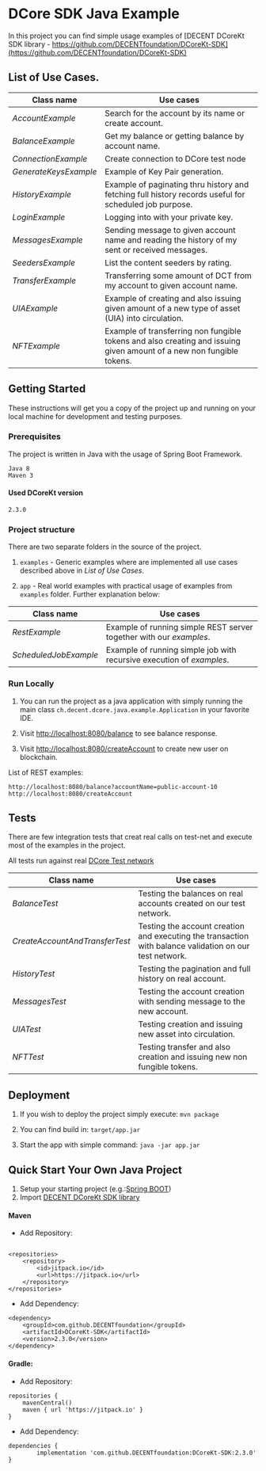 # DCore SDK Java Example

In this project you can find simple usage examples of [DECENT DCoreKt SDK library - https://github.com/DECENTfoundation/DCoreKt-SDK](https://github.com/DECENTfoundation/DCoreKt-SDK)

## List of Use Cases.

Class name | Use cases
--- | --- |
*AccountExample* | Search for the account by its name or create account.
*BalanceExample* | Get my balance or getting balance by account name.
*ConnectionExample* | Create connection to DCore test node
*GenerateKeysExample* | Example of Key Pair generation.
*HistoryExample* | Example of paginating thru history and fetching full history records useful for scheduled job purpose.
*LoginExample* | Logging into with your private key.
*MessagesExample* | Sending message to given account name and reading the history of my sent or received messages.
*SeedersExample* | List the content seeders by rating.
*TransferExample* | Transferring some amount of DCT from my account to given account name.
*UIAExample* | Example of creating and also issuing given amount of a new type of asset (UIA) into circulation.
*NFTExample* | Example of transferring non fungible tokens and also creating and issuing given amount of a new non fungible tokens.

## Getting Started

These instructions will get you a copy of the project up and running on your local machine for development and testing purposes.

### Prerequisites

The project is written in Java with the usage of Spring Boot Framework.

```
Java 8
Maven 3
```

#### Used DCoreKt version

```
2.3.0
```

### Project structure

There are two separate folders in the source of the project.

1. ``` examples ``` - Generic examples where are implemented all use cases described above in *List of Use Cases*.

2. ``` app ``` - Real world examples with practical usage of examples from ``` examples ``` folder. Further explanation below:

Class name | Use cases
--- | --- |
*RestExample* | Example of running simple REST server together with our *examples*.
*ScheduledJobExample* | Example of running simple job with recursive execution of *examples*.

### Run Locally

1. You can run the project as a java application with simply running the main class ``` ch.decent.dcore.java.example.Application ``` in your favorite IDE.

2. Visit [http://localhost:8080/balance](http://localhost:8080/balance) to see balance response.

3. Visit [http://localhost:8080/createAccount](http://localhost:8080/createAccount) to create new user on blockchain.

List of REST examples:
```
http://localhost:8080/balance?accountName=public-account-10
http://localhost:8080/createAccount
```

## Tests

There are few integration tests that creat real calls on test-net and execute most of the examples in the project.

All tests run against real [DCore Test network](https://docs.decent.ch/Testnets/)

Class name | Use cases
--- | --- |
*BalanceTest* | Testing the balances on real accounts created on our test network.
*CreateAccountAndTransferTest* | Testing the account creation and executing the transaction with balance validation on our test network.
*HistoryTest* | Testing the pagination and full history on real account.
*MessagesTest* | Testing the account creation with sending message to the new account.
*UIATest* | Testing creation and issuing new asset into circulation.
*NFTTest* | Testing transfer and also creation and issuing new non fungible tokens.

## Deployment

1. If you wish to deploy the project simply execute: ``` mvn package ```

2. You can find build in: ``` target/app.jar ```

3. Start the app with simple command: ``` java -jar app.jar ```

## Quick Start Your Own Java Project

1. Setup your starting project (e.g.:[Spring BOOT](https://start.spring.io/))
2. Import [DECENT DCoreKt SDK library](https://github.com/DECENTfoundation/DCoreKt-SDK)

#### Maven

* Add Repository:
```

<repositories>
    <repository>
        <id>jitpack.io</id>
        <url>https://jitpack.io</url>
    </repository>
</repositories>
```
* Add Dependency:
```
<dependency>
    <groupId>com.github.DECENTfoundation</groupId>
    <artifactId>DCoreKt-SDK</artifactId>
    <version>2.3.0</version>
</dependency>
```

#### Gradle:

* Add Repository:
```
repositories {
    mavenCentral()
    maven { url 'https://jitpack.io' }
}
```
* Add Dependency:
```
dependencies {
        implementation 'com.github.DECENTfoundation:DCoreKt-SDK:2.3.0'
}
```